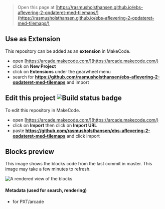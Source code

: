  


> Open this page at [https://rasmusholsthansen.github.io/ebs-aflevering-2-opdateret-med-tilemaps/](https://rasmusholsthansen.github.io/ebs-aflevering-2-opdateret-med-tilemaps/)

## Use as Extension

This repository can be added as an **extension** in MakeCode.

* open [https://arcade.makecode.com/](https://arcade.makecode.com/)
* click on **New Project**
* click on **Extensions** under the gearwheel menu
* search for **https://github.com/rasmusholsthansen/ebs-aflevering-2-opdateret-med-tilemaps** and import

## Edit this project ![Build status badge](https://github.com/rasmusholsthansen/ebs-aflevering-2-opdateret-med-tilemaps/workflows/MakeCode/badge.svg)

To edit this repository in MakeCode.

* open [https://arcade.makecode.com/](https://arcade.makecode.com/)
* click on **Import** then click on **Import URL**
* paste **https://github.com/rasmusholsthansen/ebs-aflevering-2-opdateret-med-tilemaps** and click import

## Blocks preview

This image shows the blocks code from the last commit in master.
This image may take a few minutes to refresh.

![A rendered view of the blocks](https://github.com/rasmusholsthansen/ebs-aflevering-2-opdateret-med-tilemaps/raw/master/.github/makecode/blocks.png)

#### Metadata (used for search, rendering)

* for PXT/arcade
<script src="https://makecode.com/gh-pages-embed.js"></script><script>makeCodeRender("{{ site.makecode.home_url }}", "{{ site.github.owner_name }}/{{ site.github.repository_name }}");</script>
